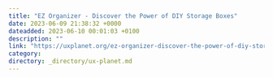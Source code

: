 ```yaml
---
title: "EZ Organizer - Discover the Power of DIY Storage Boxes"
date: 2023-06-09 21:38:32 +0000
dateadded: 2023-06-10 00:01:03 +0100
description: ""
link: "https://uxplanet.org/ez-organizer-discover-the-power-of-diy-storage-boxes-2e06deeaa1da?source=rss----819cc2aaeee0---4"
category:
directory: _directory/ux-planet.md
---
```

